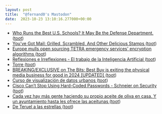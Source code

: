 ```yaml
---
layout: post
title:  "@fernand0's Mastodon"
date:  2023-10-23 13:10:16.277000+00:00
---
```

*  [Who Runs the Best U.S. Schools? It May Be the Defense Department. ](https://www.nytimes.com/2023/10/10/us/schools-pandemic-defense-department.htm) ([toot](https://mastodon.social/@fernand0/111284493764055918))
*  [You’ve Got Mail: Grilled, Scrambled, And Other Delicious Stamps ](https://hackaday.com/2023/10/19/youve-got-mail-grilled-scrambled-and-other-delicious-stamps) ([toot](https://mastodon.social/@fernand0/111284344286114257))
*  [Europe mulls open sourcing TETRA emergency services' encryption algorithms ](https://www.theregister.com/2023/10/12/etsi_tetra_open_source) ([toot](https://mastodon.social/@fernand0/111284113356488437))
*  [
         Reflexiones e Irreflexiones - El trabajo de la Inteligencia Artificial
       ](http://fernand0.blogalia.com//historias/7877) ([toot](https://mastodon.social/@fernand0/111284066512860359))
*  [Torre ](https://www.flickr.com/photos/fernand0/53266227547) ([toot](https://mastodon.social/@fernand0/111284005515103537))
*  [BREAKING/EXCLUSIVE on The Bits: Best Buy is exiting the physical media business for good in 2024 [UPDATED] ](https://thedigitalbits.com/columns/my-two-cents/101223-110) ([toot](https://mastodon.social/@fernand0/111283785980933677))
*  [Curso de visualización de datos urbanos ](https://etopia.es/evento/curso-de-visualizacion-de-datos-urbanos-2) ([toot](https://mastodon.social/@fernand0/111283571363818213))
*  [Cisco Can’t Stop Using Hard-Coded Passwords - Schneier on Security ](https://www.schneier.com/blog/archives/2023/10/cisco-cant-stop-using-hard-coded-passwords.htm) ([toot](https://mastodon.social/@fernand0/111283477130590054))
*  [Cada vez hay más gente haciendo su propio aceite de oliva en casa. Y un ayuntamiento hasta les ofrece las aceitunas ](https://www.xataka.com/otros/cada-vez-hay-gente-haciendo-su-propio-aceite-oliva-casa-ayuntamiento-les-ofrece-aceituna) ([toot](https://mastodon.social/@fernand0/111283113829908349))
*  [De Teruel a las estrellas ](https://www.diariodeteruel.es/teruel/de-teruel-a-las-estrella) ([toot](https://mastodon.social/@fernand0/111282714237174816))
